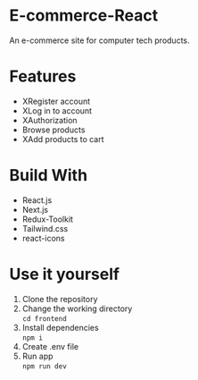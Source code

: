 # E-commerce-React
An e-commerce site for computer tech products.
# Features
* XRegister account
* XLog in to account
* XAuthorization
* Browse products
* XAdd products to cart
# Build With
* React.js
* Next.js
* Redux-Toolkit
* Tailwind.css
* react-icons
# Use it yourself
1. Clone the repository
2. Change the working directory <br>
`cd frontend`
3. Install dependencies<br>
`npm i`
4. Create .env file 
5. Run app<br>
`npm run dev`
